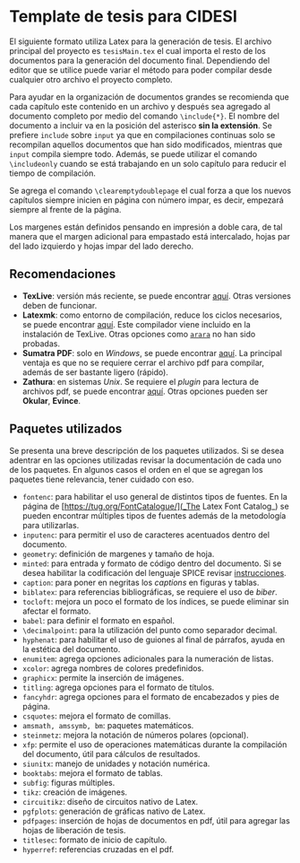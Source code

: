 Template de tesis para CIDESI
=============================

El siguiente formato utiliza Latex para la generación de tesis. El archivo principal del proyecto es `tesisMain.tex` el cual importa el resto de los documentos para la generación del documento final. Dependiendo del editor que se utilice puede variar el método para poder compilar desde cualquier otro archivo el proyecto completo.

Para ayudar en la organización de documentos grandes se recomienda que cada capítulo este contenido en un archivo y después sea agregado al documento completo por medio del comando `\include{*}`. El nombre del documento a incluir va en la posición del asterisco **sin la extensión**. Se prefiere `include` sobre `input` ya que en compilaciones continuas solo se recompilan aquellos documentos que han sido modificados, mientras que `input` compila siempre todo. Además, se puede utilizar el comando `\includeonly` cuando se está trabajando en un solo capítulo para reducir el tiempo de compilación.

Se agrega el comando `\clearemptydoublepage` el cual forza a que los nuevos capítulos siempre inicien en página con número impar, es decir, empezará siempre al frente de la página.

Los margenes están definidos pensando en impresión a doble cara, de tal manera que el margen adicional para empastado está intercalado, hojas par del lado izquierdo y hojas impar del lado derecho.

Recomendaciones
---------------

- **TexLive**: versión más reciente, se puede encontrar [aquí](https://tug.org/texlive/acquire-netinstall.html). Otras versiones deben de funcionar.
- **Latexmk**: como entorno de compilación, reduce los ciclos necesarios, se puede encontrar [aquí](http://personal.psu.edu/~jcc8/software/latexmk/). Este compilador viene incluido en la instalación de TexLive. Otras opciones como [`arara`](https://www.ctan.org/pkg/arara)  no han sido probadas.
- **Sumatra PDF**: solo en _Windows_, se puede encontrar [aquí](https://www.sumatrapdfreader.org/download-free-pdf-viewer.html). La principal ventaja es que no se requiere cerrar el archivo pdf para compilar, además de ser bastante ligero (rápido).
- **Zathura**: en sistemas _Unix_. Se requiere el _plugin_ para lectura de archivos pdf, se puede encontrar [aquí](https://pwmt.org/projects/zathura/download/). Otras opciones pueden ser **Okular**, **Evince**.

Paquetes utilizados
-------------------

Se presenta una breve descripción de los paquetes utilizados. Si se desea adentrar en las opciones utilizadas revisar la documentación de cada uno de los paquetes. En algunos casos el orden en el que se agregan los paquetes tiene relevancia, tener cuidado con eso.

- `fontenc`: para habilitar el uso general de distintos tipos de fuentes. En la página de [https://tug.org/FontCatalogue/](_The Latex Font Catalog_) se pueden encontrar múltiples tipos de fuentes además de la metodología para utilizarlas.
- `inputenc`: para permitir el uso de caracteres acentuados dentro del documento.
- `geometry`: definición de margenes y tamaño de hoja.
- `minted`: para entrada y formato de código dentro del documento. Si se desea habilitar la codificación del lenguaje SPICE revisar [instrucciones](https://github.com/salatielGarcia/spiceForMinted).
- `caption`: para poner en negritas los _captions_ en figuras y tablas.
- `biblatex`: para referencias bibliográficas, se requiere el uso de _biber_.
- `tocloft`: mejora un poco el formato de los índices, se puede eliminar sin afectar el formato.
- `babel`: para definir el formato en español.
- `\decimalpoint`: para la utilización del punto como separador decimal.
- `hyphenat`: para habilitar el uso de guiones al final de párrafos, ayuda en la estética del documento.
- `enumitem`: agrega opciones adicionales para la numeración de listas.
- `xcolor`: agrega nombres de colores predefinidos.
- `graphicx`: permite la inserción de imágenes.
- `titling`: agrega opciones para el formato de títulos.
- `fancyhdr`: agrega opciones para el formato de encabezados y pies de página.
- `csquotes`: mejora el formato de comillas.
- `amsmath, amssymb, bm`: paquetes matemáticos.
- `steinmetz`: mejora la notación de números polares (opcional).
- `xfp`: permite el uso de operaciones matemáticas durante la compilación del documento, útil para cálculos de resultados.
- `siunitx`: manejo de unidades y notación numérica.
- `booktabs`: mejora el formato de tablas.
- `subfig`: figuras múltiples.
- `tikz`: creación de imágenes.
- `circuitikz`: diseño de circuitos nativo de Latex.
- `pgfplots`: generación de gráficas nativo de Latex.
- `pdfpages`: inserción de hojas de documentos en pdf, útil para agregar las hojas de liberación de tesis.
- `titlesec`: formato de inicio de capítulo.
- `hyperref`: referencias cruzadas en el pdf.
